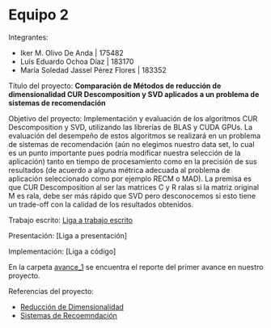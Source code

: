 # Equipo 2

Integrantes:
* Iker M. Olivo De Anda | 175482
* Luis Eduardo Ochoa Díaz | 183170
* María Soledad Jassel Pérez Flores | 183352

Título del proyecto: 
**Comparación de Métodos de reducción de dimensionalidad  CUR Descomposition y SVD aplicados a un problema de sistemas de recomendación**

Objetivo del proyecto:
Implementación y evaluación de los algoritmos  CUR Descomposition  y SVD, utilizando las librerías de BLAS y CUDA GPUs. La evaluación del desempeño de estos algoritmos se realizará en un  problema de sistemas de recomendación (aún no elegimos nuestro data set, lo cual es un punto importante pues podría modificar nuestra selección de la aplicación)  tanto en tiempo de procesamiento como en la precisión de sus resultados (de acuerdo a alguna métrica adecuada al problema de aplicación seleccionado como por ejemplo RECM o MAD).  La premisa es que CUR Descomposition al ser las matrices C y R ralas si la matriz original M es rala, debe ser más rápido que SVD pero desconocemos si esto tiene un trade-off  con la calidad de los resultados obtenidos.

Trabajo escrito:
[Liga a trabajo escrito](https://github.com/luis58/recommendation_algorithms/tree/master/documentaci%C3%B3n)

Presentación:
[Liga a presentación]

Implementación:
[Liga a código]

En la carpeta [avance_1](https://github.com/ITAM-DS/analisis-numerico-computo-cientifico/tree/mno-2019-1/proyecto_final/proyectos/equipos/equipo_2/avance_1/) se encuentra el reporte del primer avance en nuestro proyecto.

Referencias del proyecto:

* [Reducción de Dimensionalidad](http://infolab.stanford.edu/~ullman/mmds/ch11.pdf)
* [Sistemas de Recoemndación](http://infolab.stanford.edu/~ullman/mmds/ch9.pdf)